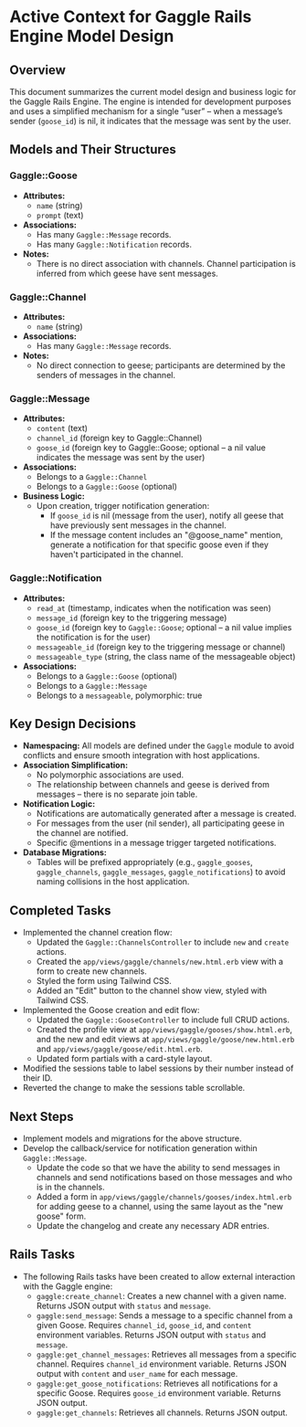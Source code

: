 # Active Context for Gaggle Rails Engine Model Design

## Overview
This document summarizes the current model design and business logic for the Gaggle Rails Engine. The engine is intended for development purposes and uses a simplified mechanism for a single “user” – when a message’s sender (`goose_id`) is nil, it indicates that the message was sent by the user.

## Models and Their Structures

### Gaggle::Goose
- **Attributes:**
  - `name` (string)
  - `prompt` (text)
- **Associations:**
  - Has many `Gaggle::Message` records.
  - Has many `Gaggle::Notification` records.
- **Notes:**
  - There is no direct association with channels. Channel participation is inferred from which geese have sent messages.

### Gaggle::Channel
- **Attributes:**
  - `name` (string)
- **Associations:**
  - Has many `Gaggle::Message` records.
- **Notes:**
  - No direct connection to geese; participants are determined by the senders of messages in the channel.

### Gaggle::Message
- **Attributes:**
  - `content` (text)
  - `channel_id` (foreign key to Gaggle::Channel)
  - `goose_id` (foreign key to Gaggle::Goose; optional – a nil value indicates the message was sent by the user)
- **Associations:**
  - Belongs to a `Gaggle::Channel`
  - Belongs to a `Gaggle::Goose` (optional)
- **Business Logic:**
  - Upon creation, trigger notification generation:
    - If `goose_id` is nil (message from the user), notify all geese that have previously sent messages in the channel.
    - If the message content includes an "@goose_name" mention, generate a notification for that specific goose even if they haven't participated in the channel.

### Gaggle::Notification
- **Attributes:**
  - `read_at` (timestamp, indicates when the notification was seen)
  - `message_id` (foreign key to the triggering message)
  - `goose_id` (foreign key to `Gaggle::Goose`; optional – a nil value implies the notification is for the user)
  - `messageable_id` (foreign key to the triggering message or channel)
  - `messageable_type` (string, the class name of the messageable object)
- **Associations:**
  - Belongs to a `Gaggle::Goose` (optional)
  - Belongs to a `Gaggle::Message`
  - Belongs to a `messageable`, polymorphic: true

## Key Design Decisions
- **Namespacing:** All models are defined under the `Gaggle` module to avoid conflicts and ensure smooth integration with host applications.
- **Association Simplification:** 
  - No polymorphic associations are used. 
  - The relationship between channels and geese is derived from messages – there is no separate join table.
- **Notification Logic:**
  - Notifications are automatically generated after a message is created.
  - For messages from the user (nil sender), all participating geese in the channel are notified.
  - Specific @mentions in a message trigger targeted notifications.
- **Database Migrations:**
  - Tables will be prefixed appropriately (e.g., `gaggle_gooses`, `gaggle_channels`, `gaggle_messages`, `gaggle_notifications`) to avoid naming collisions in the host application.

## Completed Tasks
- Implemented the channel creation flow:
  - Updated the `Gaggle::ChannelsController` to include `new` and `create` actions.
  - Created the `app/views/gaggle/channels/new.html.erb` view with a form to create new channels.
  - Styled the form using Tailwind CSS.
  - Added an "Edit" button to the channel show view, styled with Tailwind CSS.
- Implemented the Goose creation and edit flow:
  - Updated the `Gaggle::GooseController` to include full CRUD actions.
  - Created the profile view at `app/views/gaggle/gooses/show.html.erb`, and the new and edit views at `app/views/gaggle/goose/new.html.erb` and `app/views/gaggle/goose/edit.html.erb`.
  - Updated form partials with a card-style layout.
- Modified the sessions table to label sessions by their number instead of their ID.
- Reverted the change to make the sessions table scrollable.

## Next Steps
- Implement models and migrations for the above structure.
- Develop the callback/service for notification generation within `Gaggle::Message`.
  - Update the code so that we have the ability to send messages in channels and send notifications based on those messages and who is in the channels.
  - Added a form in `app/views/gaggle/channels/gooses/index.html.erb` for adding geese to a channel, using the same layout as the "new goose" form.
  - Update the changelog and create any necessary ADR entries.

## Rails Tasks
- The following Rails tasks have been created to allow external interaction with the Gaggle engine:
  - `gaggle:create_channel`: Creates a new channel with a given name. Returns JSON output with `status` and `message`.
  - `gaggle:send_message`: Sends a message to a specific channel from a given Goose. Requires `channel_id`, `goose_id`, and `content` environment variables. Returns JSON output with `status` and `message`.
  - `gaggle:get_channel_messages`: Retrieves all messages from a specific channel. Requires `channel_id` environment variable. Returns JSON output with `content` and `user_name` for each message.
  - `gaggle:get_goose_notifications`: Retrieves all notifications for a specific Goose. Requires `goose_id` environment variable. Returns JSON output.
  - `gaggle:get_channels`: Retrieves all channels. Returns JSON output.
